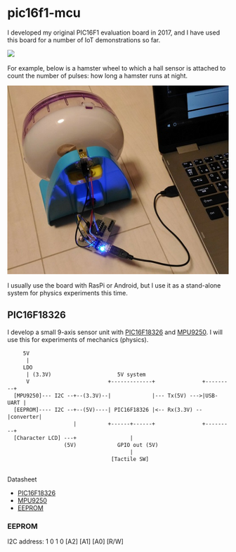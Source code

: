 # pic16f1-mcu

I developed my original PIC16F1 evaluation board in 2017, and I have used this board for a number of IoT demonstrations so far.

![](https://docs.google.com/drawings/d/e/2PACX-1vTHoT0TZIyVhAgkDVHyuWkc1-_6oFHT2mF53g2q36bgH_qxplkvvRIkJ3PqJBNuTZauhhMmSiemMoZO/pub?w=680&h=400)

For example, below is a hamster wheel to which a hall sensor is attached to count the number of pulses: how long a hamster runs at night.

![](./doc/hamster_wheel.jpg)

I usually use the board with RasPi or Android, but I use it as a stand-alone system for physics experiments this time.

## PIC16F18326

I develop a small 9-axis sensor unit with [PIC16F18326](http://ww1.microchip.com/downloads/en/DeviceDoc/40001839B.pdf) and [MPU9250](https://www.invensense.com/products/motion-tracking/9-axis/mpu-9250/). I will use this for experiments of mechanics (physics).

```
     5V
      |
     LDO
      | (3.3V)                     5V system
      V                         +-------------+               +---------+
  [MPU9250]--- I2C --+--(3.3V)--|             |--- Tx(5V) --->|USB-UART |
  [EEPROM]---- I2C --+--(5V)----| PIC16F18326 |<-- Rx(3.3V) --|converter|
                     |          +------+------+               +---------+
  [Character LCD] ---+                 |
                  (5V)             GPIO out (5V)
                                       |
                                 [Tactile SW]
                           
```
Datasheet

- [PIC16F18326](http://ww1.microchip.com/downloads/en/DeviceDoc/40001839B.pdf)
- [MPU9250](https://www.invensense.com/products/motion-tracking/9-axis/mpu-9250/)
- [EEPROM](http://akizukidenshi.com/download/at24c256b.pdf)

### EEPROM

I2C address: 1 0 1 0 [A2] [A1] [A0] [R/W]

